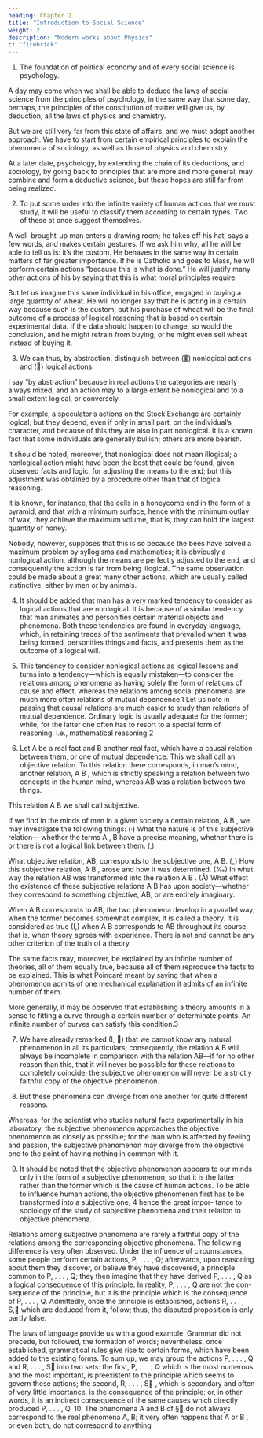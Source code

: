 ```yaml
---
heading: Chapter 2
title: "Introduction to Social Science"
weight: 2
description: "Modern works about Physics"
c: "firebrick"
---
```



1. The foundation of political economy and of every social science is psychology.

A day may come when we shall be able to deduce the laws of social science from the principles of psychology, in the same way that some day, perhaps, the principles of the constitution of matter will give us, by deduction, all the laws of physics and chemistry. 

But we are still very far from this state of affairs, and we must adopt another approach. We have to start from certain empirical principles to explain the phenomena of sociology, as well as those of physics and chemistry. 

At a later date, psychology, by extending the chain of its deductions, and sociology, by going back to principles that are more and more general, may combine and form a deductive science, but these hopes are still far from being realized.

2. To put some order into the infinite variety of human actions that we must study, it will be useful to classify them according to certain types. Two of these at once suggest themselves.

A well-brought-up man enters a drawing room; he takes off his hat, says a few words, and makes certain gestures. If we ask him why, all he will be able to tell us is: it’s the custom. He behaves in the same way in certain matters of far greater importance. If he is Catholic and goes to Mass, he will perform certain actions “because this is what is done.” He will justify many other actions of his by saying that this is what moral principles require.

But let us imagine this same individual in his office, engaged in buying a large quantity of wheat. He will no longer say that he is acting in a certain way because such is the custom, but his purchase of wheat will be the final outcome of a process of logical reasoning that is based on certain experimental data. If the data should happen to change, so would the conclusion, and he might refrain from buying, or he might even sell wheat instead of buying it.

3. We can thus, by abstraction, distinguish between () nonlogical actions and () logical actions.

I say “by abstraction” because in real actions the categories are nearly always mixed, and an action may to a large extent be nonlogical and to a small extent logical, or conversely.

For example, a speculator’s actions on the Stock Exchange are certainly logical; but they depend, even if only in small part, on the individual’s character, and because of this they are also in part nonlogical. It is a known fact that some individuals are generally bullish; others are more bearish.

It should be noted, moreover, that nonlogical does not mean illogical; a nonlogical action might have been the best that could be found, given observed facts and logic, for adjusting the means to the end; but this adjustment was obtained by a procedure other than that of logical reasoning.

It is known, for instance, that the cells in a honeycomb end in the form of a pyramid, and that with a minimum surface, hence with the minimum outlay of wax, they achieve the maximum volume, that is, they can hold the largest quantity of honey. 

Nobody, however, supposes that this is so because the bees have solved a maximum problem by syllogisms and mathematics; it is obviously a nonlogical action, although the means are perfectly adjusted to the end, and consequently the action is far from being illogical. The same observation could be made about a great many other actions, which are usually called instinctive, either by men or by animals.


4. It should be added that man has a very marked tendency to consider as logical actions that are nonlogical. It is because of a similar tendency that man animates and personifies certain material objects and phenomena. Both these tendencies are found in everyday language, which, in retaining traces of the sentiments that prevailed when it was being formed, personifies things and facts, and presents them as the outcome of a logical will.


5. This tendency to consider nonlogical actions as logical lessens and turns into a tendency—which is equally mistaken—to consider the relations among phenomena as having solely the form of relations of cause and effect, whereas the relations among social phenomena are much more often relations of mutual dependence.1 Let us note in passing that causal relations are much easier to study than relations of mutual dependence. Ordinary logic is usually adequate for the former; while, for the latter one often has to resort to a special form of reasoning: i.e., mathematical reasoning.2


6. Let A be a real fact and B another real fact, which have a causal relation between
them, or one of mutual dependence. This we shall call an objective relation.
To this relation there corresponds, in man’s mind, another relation, A B , which is
strictly speaking a relation between two concepts in the human mind, whereas AB was a
relation between two things. 

This relation A B we shall call subjective.

If we find in the minds of men in a given society a certain relation, A B , we may investigate the following things: (·) What the nature is of this subjective relation— whether the terms A , B have a precise meaning, whether there is or there is not a logical link between them. (‚) 

What objective relation, AB, corresponds to the subjective one, A B. („) How this subjective relation, A B , arose and how it was determined. (‰) In what way the relation AB was transformed into the relation A B . (Â) What effect the existence of these subjective relations A B has upon society—whether they correspond to something objective, AB, or are entirely imaginary.

When A B corresponds to AB, the two phenomena develop in a parallel way; when the former becomes somewhat complex, it is called a theory. It is considered as true (I,) when A B corresponds to AB throughout its course, that is, when theory agrees with experience. There is not and cannot be any other criterion of the truth of a theory.

The same facts may, moreover, be explained by an infinite number of theories, all of them equally true, because all of them reproduce the facts to be explained. This is what Poincaré meant by saying that when a phenomenon admits of one mechanical explanation it admits of an infinite number of them.

More generally, it may be observed that establishing a theory amounts in a sense to fitting a curve through a certain number of determinate points. An infinite number of curves can satisfy this condition.3

7. We have already remarked (I, ) that we cannot know any natural phenomenon in all its particulars; consequently, the relation A B will always be incomplete in comparison with the relation AB—if for no other reason than this, that it will never be possible for these relations to completely coincide; the subjective phenomenon will never be a strictly faithful copy of the objective phenomenon.

8. But these phenomena can diverge from one another for quite different reasons.

Whereas, for the scientist who studies natural facts experimentally in his laboratory, the subjective phenomenon approaches the objective phenomenon as closely as possible; for the man who is affected by feeling and passion, the subjective phenomenon may diverge from the objective one to the point of having nothing in common with it.

9. It should be noted that the objective phenomenon appears to our minds only in the form of a subjective phenomenon, so that it is the latter rather than the former which is the cause of human actions. To be able to influence human actions, the objective phenomenon first has to be transformed into a subjective one; 4 hence the great impor- tance to sociology of the study of subjective phenomena and their relation to objective phenomena.

Relations among subjective phenomena are rarely a faithful copy of the relations among the corresponding objective phenomena. The following difference is very often observed. Under the influence of circumstances, some people perform certain actions, P, . . . , Q; afterwards, upon reasoning about them they discover, or believe they have discovered, a principle common to P, . . . , Q; they then imagine that they have derived P, . . . , Q as a logical consequence of this principle. In reality, P, . . . , Q are not the con- sequence of the principle, but it is the principle which is the consequence of P, . . . , Q. Admittedly, once the principle is established, actions R, . . . , S, which are deduced from it, follow; thus, the disputed proposition is only partly false.

The laws of language provide us with a good example. Grammar did not precede, but followed, the formation of words; nevertheless, once established, grammatical rules give rise to certain forms, which have been added to the existing forms. To sum up, we may group the actions P, . . . , Q and R, . . . , S into two sets: the first, P, . . . , Q which is the most numerous and the most important, is preexistent to the principle which seems to govern these actions; the second, R, . . . , S , which is secondary and often of very little importance, is the consequence of the principle; or, in other words, it is an indirect consequence of the same causes which directly produced P, . . . , Q. 10. The phenomena A and B of § do not always correspond to the real phenomena A, B; it very often happens that A or B , or even both, do not correspond to anything
